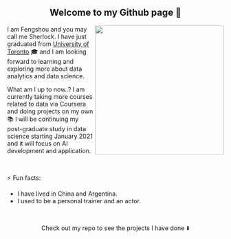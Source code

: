 <h2 align="center"> Welcome to my Github page 👋 </h2>
<p >
  <img src = "https://media.giphy.com/media/JrXas5ecb4FkwbFpIE/giphy.gif" height = 300px align="right"/>
</p>

 I am Fengshou and you may call me Sherlock. I have just graduated from [University of Toronto](https://www.utoronto.ca/) 🎓 and I am looking forward to learning and exploring more about data analytics and data science. 
  <p align = "left"> What am I up to now..? I am currently taking more courses related to data via Coursera and doing projects on my own📚 I will be continuing my post-graduate study in data science starting January 2021 and it will focus on AI development and application. </p>


<br>


<p> ⚡ Fun facts: </p>
<ul>
  <li> I have lived in China and Argentina. </li>
  <li> I used to be a personal trainer and an actor. </li> 
</ul>
 <br> 
 
<p align="center"> Check out my repo to see the projects I have done ⬇️</p>
